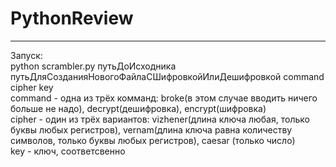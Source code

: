 # PythonReview
***

Запуск:<br/>
python scrambler.py путьДоИсходника путьДляСозданияНовогоФайлаСШифровкойИлиДешифровкой command cipher key<br/>
command - одна из трёх комманд: broke(в этом случае вводить ничего больше не надо), decrypt(дешифровка), encrypt(шифровка) <br/>
cipher - один из трёх вариантов: vizhener(длина ключа любая, только буквы любых регистров), vernam(длина ключа равна количеству символов, только буквы любых регистров), caesar (только число)<br/>
key - ключ, соответсвенно 
